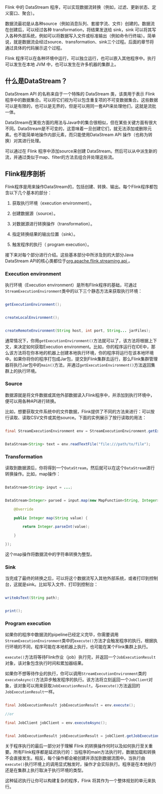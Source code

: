 Flink 中的 DataStream 程序，可以实现数据流转换（例如，过滤、更新状态、定义窗口、聚合）。


数据流最初是从各种source（例如消息队列、套接字流、文件）创建的。数据流在创建后，可以经过各种 transformation，将结果发送给 sink，sink 可以将其写入各种外部系统，例如可以将数据写入文件或标准输出（例如命令行终端）。简单说，就是数据流会经过source、transformation、sink三个过程。后面的章节将通过具体的代码展示这个过程。


Flink 程序可以在各种环境中运行，可以独立运行，也可以嵌入其他程序中。执行可以发生在本地 JVM 中，也可以发生在许多机器的集群上。


## 什么是DataStream？


DataStream API 的名称来自于一个特殊的 DataStream 类，该类用于表示 Flink 程序中的数据集合。可以将它们视为可以包含重复项的不可变数据集合。这些数据可以是有限的，也可以是无界的，但是可以用同一套API来处理他们，这就是流批一体。


DataStream在某些方面的用法与Java中的集合很相似，但在某些关键方面有很大不同。DataStream是不可变的，这意味着一旦创建它们，就无法添加或删除元素。也不能简单地操作内部元素，而只能使用DataStream API 操作（也称为转换）对其进行处理。


可以通过在 Flink 程序中添加source来创建 DataStream。然后可以从中派生新的流，并通过类似于map、filter的方法去组合并处理这些流。


## Flink程序剖析


Flink程序是用来操作DataStream的，包括创建、转换、输出。每个Flink程序都包含以下几个基本的部分：


1. 获取执行环境（execution environment）。

2. 创建数据源（source）。

3. 对数据源进行转换操作（transformation）。

4. 指定转换结果的输出位置（sink）。

5. 触发程序的执行（ program execution）。


接下来对每个部分进行介绍。这些基本部分中所涉及到的大部分Java DataStream API的核心类都位于[org.apache.flink.streaming.api ](https://github.com/apache/flink/blob/release-1.15//flink-streaming-java/src/main/java/org/apache/flink/streaming/api)。


### Execution environment


执行环境（Execution environment）是所有Flink程序的基础，可通过`StreamExecutionEnvironment`类中的以下三个静态方法来获取执行环境：


```java

getExecutionEnvironment();


createLocalEnvironment();


createRemoteEnvironment(String host, int port, String... jarFiles);

```


通常情况下，你用`getExecutionEnvironment()`方法就可以了，该方法将根据上下文，来决定如何获取Execution environment。比如，你的程序运行在IDE中，那么该方法将在你本地的机器上创建本地执行环境，你的程序将运行在该本地环境中。如果你将你的程序打包成Jar包，提交到Flink集群去运行，那么Flink集群管理器将执行Jar包中的`main()`方法，并通过`getExecutionEnvironment()`方法返回集群上的执行环境。


### Source


数据源就是将文件数据或其他外部数据读入Flink程序中，并添加到执行环境中，便可以用各种API进行转换。


比如，想要获取文件系统中的文件数据，Flink提供了不同的方法来进行：可以按行读取、读取CSV文件或其他source。下面的实例展示了按行读取的用法：


```java

final StreamExecutionEnvironment env = StreamExecutionEnvironment.getExecutionEnvironment();


DataStream<String> text = env.readTextFile("file:///path/to/file");

```


### Transformation


读取到数据源后，你将得到一个`DataStream`，然后就可以在这个`DataStream`进行转换操作。比如，map操作：


```java

DataStream<String> input = ...;


DataStream<Integer> parsed = input.map(new MapFunction<String, Integer>() {

    @Override

    public Integer map(String value) {

        return Integer.parseInt(value);

    }

});

```


这个map操作将数据流中的字符串转换为整型。


### Sink


当完成了最终的转换之后，可以将这个数据流写入其他外部系统，或者打印到控制台，这就是sink。比如写入文件、打印到控制台：


```java

writeAsText(String path);


print();

```


###  Program execution


如果你的程序中数据流的pipeline已经定义完毕，你需要调用`StreamExecutionEnvironment`类中的`execute()`方法才会触发程序的执行。根据执行环境的不同，程序可能在本地机器上执行，也可能在某个Flink集群上执行。


`execute()`方法将等待Flink作业（job）执行完，并返回一个`JobExecutionResult`对象，该对象包含执行时间和累加器结果。


如果你不想等待作业的执行，你可以调用`StreamExecutionEnvironment`类的`executeAsync()`方法异步触发程序的执行。该方法将立刻返回一个`JobClient`对象，该对象可以用来获取`JobExecutionResult`，与`execute()`方法返回的`JobExecutionResult`一样。


```java

final JobExecutionResult jobExecutionResult = env.execute();

//or

final JobClient jobClient = env.executeAsync();


final JobExecutionResult jobExecutionResult = jobClient.getJobExecutionResult().get();

```


关于程序执行的最后一部分对于理解 Flink 的转换操作何时以及如何执行至关重要。所有Flink程序都是延迟执行的：当程序的main方法执行时，数据加载和转换不会直接发生。相反，每个操作都会被创建并添加到数据流图中。当执行由`execute()`执行环境上的调用显式触发时，操作才会实际执行。程序是在本地执行还是在集群上执行取决于执行环境的类型。


这种延迟执行让你可以构建复杂的程序，Flink 将其作为一个整体规划的单元来执行。




















